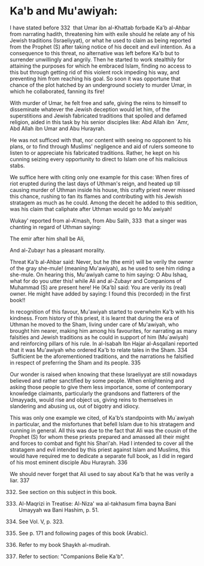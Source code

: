 Ka'b and Mu'awiyah:
===================

I have stated before <span id="_anchor_332"></span>332  that Umar ibn
al-Khattab forbade Ka'b al-Ahbar from narrating hadith, threatening him
with exile should he relate any of his Jewish traditions (Israeliyyat),
or what he used to claim as being reported from the Prophet (S) after
taking notice of his deceit and evil intention. As a consequence to this
threat, no alternative was left before Ka'b but to surrender unwillingly
and angrily. Then he started to work stealthily for attaining the
purposes for which he embraced Islam, finding no access to this but
through getting rid of this violent rock impeding his way, and
preventing him from reaching his goal. So soon it was opportune that
chance of the plot hatched by an underground society to murder Umar, in
which he collaborated, fanning its fire!

With murder of Umar, he felt free and safe, giving the reins to himself
to disseminate whatever the Jewish deception would let him, of the
superstitions and Jewish fabricated traditions that spoiled and defamed
religion, aided in this task by his senior disciples like: Abd Allah ibn
\`Amr, Abd Allah ibn Umar and Abu Hurayrah.

He was not sufficed with that, nor content with seeing no opponent to
his plans, or to find through Muslims' negligence and aid of rulers
someone to listen to or appreciate his fabricated traditions. Rather, he
kept on his cunning seizing every opportunity to direct to Islam one of
his malicious stabs.

We suffice here with citing only one example for this case: When fires
of riot erupted during the last days of Uthman's reign, and heated up
till causing murder of Uthman inside his house, this crafty priest never
missed this chance, rushing to fan its flames and contributing with his
Jewish stratagem as much as he could. Among the deceit he added to this
sedition, was his claim that caliphate after Uthman would go to
Mu\`awiyah!

Wukay' reported from al-A‘mash, from Abu Salih, <span
id="_anchor_333"></span>333  that a singer was chanting in regard of
Uthman saying:

The emir after him shall be Ali,

And al-Zubayr has a pleasant morality.

Threat Ka'b al-Ahbar said: Never, but he (the emir) will be verily the
owner of the gray she-mule! (meaning Mu'awiyah), as he used to see him
riding a she-mule. On hearing this, Mu'awiyah came to him saying: O Abu
Ishaq, what for do you utter this! while Ali and al-Zubayr and
Companions of Muhammad (S) are present here! He (Ka'b) said: You are
verily its (real) owner. He might have added by saying: I found this
(recorded) in the first book!!

In recognition of this favour, Mu'awiyah started to overwhelm Ka'b with
his kindness. From history of this priest, it is learnt that during the
era of Uthman he moved to the Sham, living under care of Mu'awiyah, who
brought him nearer, making him among his favourites, for narrating as
many falsities and Jewish traditions as he could in support of him
(Mu\`awiyah) and reinforcing pillars of his rule. In al-Isabah Ibn Hajar
al-Asqallani reported that it was Mu'awiyah who ordered Ka'b to relate
tales in the Sham. <span id="_anchor_334"></span>334  Sufficient be the
aforementioned traditions, and the narrations he falsified in respect of
preferring the Sham and its people. <span id="_anchor_335"></span>335

Our wonder is raised when knowing that these Israeliyyat are still
nowadays believed and rather sanctified by some people. When
enlightening and asking those people to give them less importance, some
of contemporary knowledge claimants, particularly the grandsons and
flatterers of the Umayyads, would rise and object us, giving reins to
themselves in slandering and abusing us, out of bigotry and idiocy.

This was only one example we cited, of Ka'b’s standpoints with
Mu\`awiyah in particular, and the misfortunes that befell Islam due to
his stratagem and cunning in general. All this was due to the fact that
Ali was the cousin of the Prophet (S) for whom these priests prepared
and amassed all their might and forces to combat and fight his Shari'ah.
Had I intended to cover all the stratagem and evil intended by this
priest against Islam and Muslims, this would have required me to
dedicate a separate full book, as I did in regard of his most eminent
disciple Abu Hurayrah. <span id="_anchor_336"></span>336

We should never forget that Ali used to say about Ka'b that he was
verily a liar. <span id="_anchor_337"></span>337

332. See section on this subject in this book.

333. Al-Maqrizi in Treatise: Al-Niza' wa al-takhasum fima bayna Bani
Umayyah wa Bani Hashim, p. 51.

334. See Vol. V, p. 323.

335. See p. 171 and following pages of this book (Arabic).

336. Refer to my book Shaykh al-mudirah.

337. Refer to section: "Companions Belie Ka'b".
